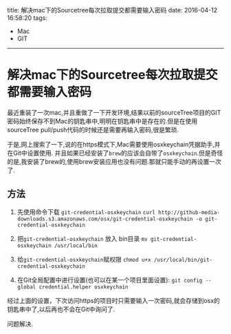 title: 解决mac下的Sourcetree每次拉取提交都需要输入密码
date: 2016-04-12 16:58:20
tags:
- Mac
- GIT
---

# 解决mac下的Sourcetree每次拉取提交都需要输入密码

最近重装了一次mac,并且重做了一下开发环境,结果以前的sourceTree项目的GIT密码始终保存不到Mac的钥匙串中,明明在钥匙串中是存在的.但是在使用sourceTree pull/push代码的时候还是需要再输入密码,很是繁琐. 

<!--more-->

于是,网上搜索了一下,说的在https模式下,Mac需要使用osxkeychain凭据助手,并在Git中设置使用. 并且如果已经安装了`brew`的应该会自带了`osxkeychain`.但是奇怪的是,我安装了brew的,使用brew安装应用也没有问题.那就只能手动的再设置一次了.

## 方法

1. 先使用命令下载 `git-credential-osxkeychain`
    `curl http://github-media-downloads.s3.amazonaws.com/osx/git-credential-osxkeychain -o git-credential-osxkeychain`

2. 把`git-credential-osxkeychain` 放入 bin目录
    `mv git-credential-osxkeychain /usr/local/bin`

3. 给`git-credential-osxkeychain`赋权限
    `chmod u+x /usr/local/bin/git-credential-osxkeychain`

4. 在Git全局配置中进行设置(也可以在某一个项目里面设置):
    `git config --global credential.helper osxkeychain`
    
经过上面的设置，下次访问https的项目时只需要输入一次密码,就会存储到osx的钥匙串中了,以后再也不会在Git中询问了.

问题解决.



